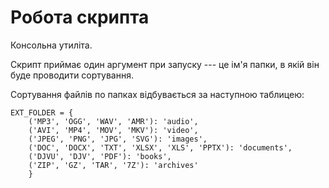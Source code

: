 # Робота скрипта

Консольна утиліта.

Скрипт приймає один аргумент при запуску --- це ім'я папки, в якій він буде проводити сортування.

Сортування файлів по папках відбувається за наступною таблицею:

```
EXT_FOLDER = {
    ('MP3', 'OGG', 'WAV', 'AMR'): 'audio',
    ('AVI', 'MP4', 'MOV', 'MKV'): 'video',
    ('JPEG', 'PNG', 'JPG', 'SVG'): 'images',
    ('DOC', 'DOCX', 'TXT', 'XLSX', 'XLS', 'PPTX'): 'documents',
    ('DJVU', 'DJV', 'PDF'): 'books',
    ('ZIP', 'GZ', 'TAR', '7Z'): 'archives'
    }

```

